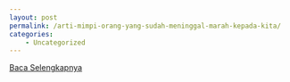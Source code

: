 ```yaml
---
layout: post
permalink: /arti-mimpi-orang-yang-sudah-meninggal-marah-kepada-kita/
categories:
    - Uncategorized
---
```


[Baca Selengkapnya](/08)
